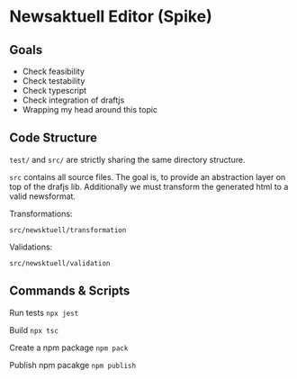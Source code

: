 # Newsaktuell Editor (Spike)

## Goals

* Check feasibility
* Check testability
* Check typescript
* Check integration of draftjs
* Wrapping my head around this topic

## Code Structure

`test/` and `src/` are strictly sharing the same directory structure.

``src`` contains all source files. The goal is, to provide an abstraction layer on top of the drafjs lib.
Additionally we must transform the generated html to a valid newsformat.

Transformations:

`src/newsktuell/transformation`

Validations:

`src/newsktuell/validation`

## Commands & Scripts

Run tests
`npx jest`

Build
`npx tsc`

Create a npm package
`npm pack`

Publish npm pacakge
`npm publish`

